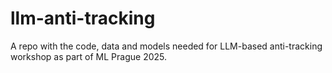 # llm-anti-tracking
A repo with the code, data and models needed for LLM-based anti-tracking workshop as part of ML Prague 2025. 
